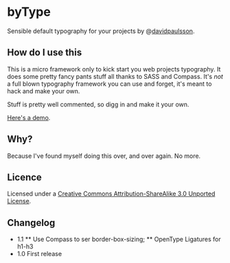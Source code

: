 # byType
Sensible default typography for your projects by @[davidpaulsson](https://twitter.com/davidpaulsson).

## How do I use this
This is a micro framework only to kick start you web projects typography. It does some pretty fancy pants stuff all thanks to SASS and Compass. It's *not* a full blown typography framework you can use and forget, it's meant to hack and make your own.

Stuff is pretty well commented, so digg in and make it your own.

[Here's a demo](http://bytype.davidpaulsson.se/).

## Why?
Because I've found myself doing this over, and over again. No more.

## Licence
Licensed under a [Creative Commons Attribution-ShareAlike 3.0 Unported License](http://creativecommons.org/licenses/by/3.0/deed.en).

## Changelog

* 1.1
** Use Compass to ser border-box-sizing;
** OpenType Ligatures for h1-h3
* 1.0 First release